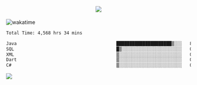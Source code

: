 <h1 align="center">
  <img src="https://readme-typing-svg.herokuapp.com/?font=Righteous&size=35&center=true&vCenter=true&width=500&height=70&duration=4000&lines=Hi!+%F0%9F%91%8B+I%27m+Ali%20Osman!;" />
</h1>


![wakatime](https://wakatime.com/share/@aliosmanoktar/3a8ffe71-6da4-4964-913b-2f09afbe53bf.svg?cache=none)
<!--START_SECTION:waka-->

```txt
Total Time: 4,568 hrs 34 mins

Java                                      █████████████████████▒░░░   85.03 %
SQL                                       █▒░░░░░░░░░░░░░░░░░░░░░░░   05.69 %
XML                                       ▒░░░░░░░░░░░░░░░░░░░░░░░░   01.91 %
Dart                                      ▒░░░░░░░░░░░░░░░░░░░░░░░░   01.52 %
C#                                        ▒░░░░░░░░░░░░░░░░░░░░░░░░   00.80 %
```

<!--END_SECTION:waka-->

<img src="https://profile-counter.glitch.me/aliosmanoktar/count.svg" />

